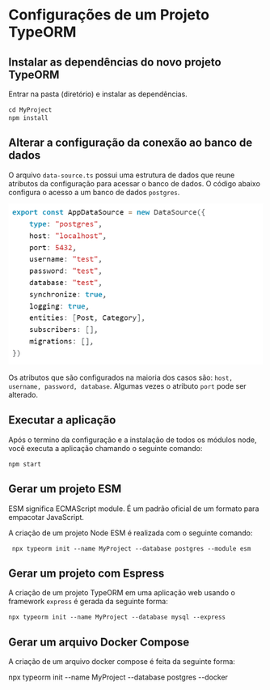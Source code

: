 # Configurações de um Projeto TypeORM

## Instalar as dependências do novo projeto TypeORM
>
Entrar na pasta (diretório) e instalar as dependências.
```
cd MyProject 
npm install 
```
>

## Alterar a configuração da conexão ao banco de dados
>
O arquivo `data-source.ts` possui uma estrutura de dados que reune atributos da configuração para acessar o banco de dados. O código abaixo configura o acesso a um banco de dados `postgres`.
>

![This is a alt text.](/image/datasource.png "Cpnfiguração do acesso ao Banco de Dados.")

>
Os atributos que são configurados na maioria dos casos são: `host, username, password, database`. Algumas vezes o atributo `port` pode ser alterado. 
>

## Executar a aplicação
>
Após o termino da configuração e a instalação de todos os módulos node, você executa a aplicação chamando o seguinte comando:

```
npm start
```
>

## Gerar um projeto ESM
>
ESM significa ECMAScript module. É um padrão oficial de um formato para empacotar JavaScript.
>
>
A criação de um projeto Node ESM é realizada com o seguinte comando:
```
 npx typeorm init --name MyProject --database postgres --module esm
 ```
>

## Gerar um projeto com Espress
>
A criação de um projeto TypeORM em uma aplicação web usando o framework `express` é gerada da seguinte forma: 
>
>
```
npx typeorm init --name MyProject --database mysql --express
```
>

## Gerar um arquivo Docker Compose
>
A criação de um arquivo docker compose é feita da seguinte forma:
>
>
npx typeorm init --name MyProject --database postgres --docker
>